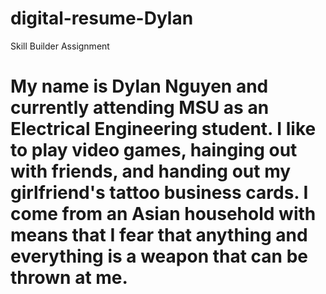 # digital-resume-Dylan
Skill Builder Assignment

# My name is Dylan Nguyen and currently attending MSU as an Electrical Engineering student. I like to play video games, hainging out with friends, and handing out my girlfriend's tattoo business cards. I come from an Asian household with means that I fear that anything and everything is a weapon that can be thrown at me.

